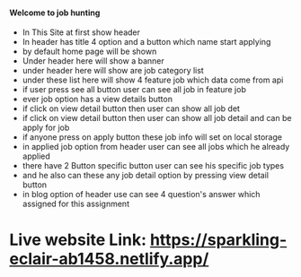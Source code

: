 #### Welcome to job hunting 
- In This Site at first show header
- In header has title 4 option and a button which name start applying
- by default home page will be shown
- Under header here will show a banner
- under header here will show are job category list
- under these list here will show 4 feature job which data come from api
- if user press see all button user can see all job in feature job
- ever job option has a view details button
- if click on view detail button then user can show all job det 
- if click on view detail button then user can show all job detail and can be apply for job
- if anyone press on apply button these job info will set on local storage 
- in applied job option from header user can see all jobs which he already applied
- there have 2 Button specific button user can see his specific job types
- and he also can these any job detail option by pressing view detail button
- in blog option of header use can see 4 question's answer which assigned for this assignment


# Live website Link: https://sparkling-eclair-ab1458.netlify.app/